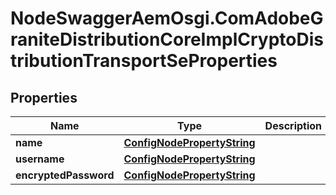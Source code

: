 # NodeSwaggerAemOsgi.ComAdobeGraniteDistributionCoreImplCryptoDistributionTransportSeProperties

## Properties
Name | Type | Description | Notes
------------ | ------------- | ------------- | -------------
**name** | [**ConfigNodePropertyString**](ConfigNodePropertyString.md) |  | [optional] 
**username** | [**ConfigNodePropertyString**](ConfigNodePropertyString.md) |  | [optional] 
**encryptedPassword** | [**ConfigNodePropertyString**](ConfigNodePropertyString.md) |  | [optional] 


